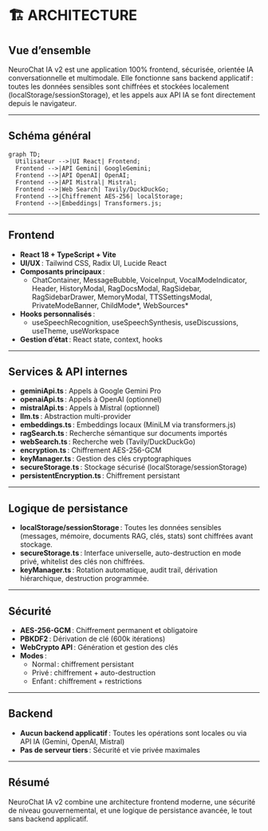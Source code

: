 # 🏗️ ARCHITECTURE

## Vue d’ensemble

NeuroChat IA v2 est une application 100% frontend, sécurisée, orientée IA conversationnelle et multimodale. Elle fonctionne sans backend applicatif : toutes les données sensibles sont chiffrées et stockées localement (localStorage/sessionStorage), et les appels aux API IA se font directement depuis le navigateur.

---

## Schéma général

```mermaid
graph TD;
  Utilisateur -->|UI React| Frontend;
  Frontend -->|API Gemini| GoogleGemini;
  Frontend -->|API OpenAI| OpenAI;
  Frontend -->|API Mistral| Mistral;
  Frontend -->|Web Search| Tavily/DuckDuckGo;
  Frontend -->|Chiffrement AES-256| localStorage;
  Frontend -->|Embeddings| Transformers.js;
```

---

## Frontend

- **React 18 + TypeScript + Vite**
- **UI/UX** : Tailwind CSS, Radix UI, Lucide React
- **Composants principaux** :
  - ChatContainer, MessageBubble, VoiceInput, VocalModeIndicator, Header, HistoryModal, RagDocsModal, RagSidebar, RagSidebarDrawer, MemoryModal, TTSSettingsModal, PrivateModeBanner, ChildMode*, WebSources*
- **Hooks personnalisés** :
  - useSpeechRecognition, useSpeechSynthesis, useDiscussions, useTheme, useWorkspace
- **Gestion d’état** : React state, context, hooks

---

## Services & API internes

- **geminiApi.ts** : Appels à Google Gemini Pro
- **openaiApi.ts** : Appels à OpenAI (optionnel)
- **mistralApi.ts** : Appels à Mistral (optionnel)
- **llm.ts** : Abstraction multi-provider
- **embeddings.ts** : Embeddings locaux (MiniLM via transformers.js)
- **ragSearch.ts** : Recherche sémantique sur documents importés
- **webSearch.ts** : Recherche web (Tavily/DuckDuckGo)
- **encryption.ts** : Chiffrement AES-256-GCM
- **keyManager.ts** : Gestion des clés cryptographiques
- **secureStorage.ts** : Stockage sécurisé (localStorage/sessionStorage)
- **persistentEncryption.ts** : Chiffrement persistant

---

## Logique de persistance

- **localStorage/sessionStorage** : Toutes les données sensibles (messages, mémoire, documents RAG, clés, stats) sont chiffrées avant stockage.
- **secureStorage.ts** : Interface universelle, auto-destruction en mode privé, whitelist des clés non chiffrées.
- **keyManager.ts** : Rotation automatique, audit trail, dérivation hiérarchique, destruction programmée.

---

## Sécurité

- **AES-256-GCM** : Chiffrement permanent et obligatoire
- **PBKDF2** : Dérivation de clé (600k itérations)
- **WebCrypto API** : Génération et gestion des clés
- **Modes** :
  - Normal : chiffrement persistant
  - Privé : chiffrement + auto-destruction
  - Enfant : chiffrement + restrictions

---

## Backend

- **Aucun backend applicatif** : Toutes les opérations sont locales ou via API IA (Gemini, OpenAI, Mistral)
- **Pas de serveur tiers** : Sécurité et vie privée maximales

---

## Résumé

NeuroChat IA v2 combine une architecture frontend moderne, une sécurité de niveau gouvernemental, et une logique de persistance avancée, le tout sans backend applicatif.